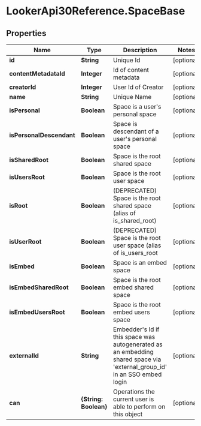 # LookerApi30Reference.SpaceBase

## Properties
Name | Type | Description | Notes
------------ | ------------- | ------------- | -------------
**id** | **String** | Unique Id | [optional] 
**contentMetadataId** | **Integer** | Id of content metadata | [optional] 
**creatorId** | **Integer** | User Id of Creator | [optional] 
**name** | **String** | Unique Name | [optional] 
**isPersonal** | **Boolean** | Space is a user&#39;s personal space | [optional] 
**isPersonalDescendant** | **Boolean** | Space is descendant of a user&#39;s personal space | [optional] 
**isSharedRoot** | **Boolean** | Space is the root shared space | [optional] 
**isUsersRoot** | **Boolean** | Space is the root user space | [optional] 
**isRoot** | **Boolean** | (DEPRECATED) Space is the root shared space (alias of is_shared_root) | [optional] 
**isUserRoot** | **Boolean** | (DEPRECATED) Space is the root user space (alias of is_users_root | [optional] 
**isEmbed** | **Boolean** | Space is an embed space | [optional] 
**isEmbedSharedRoot** | **Boolean** | Space is the root embed shared space | [optional] 
**isEmbedUsersRoot** | **Boolean** | Space is the root embed users space | [optional] 
**externalId** | **String** | Embedder&#39;s Id if this space was autogenerated as an embedding shared space via &#39;external_group_id&#39; in an SSO embed login | [optional] 
**can** | **{String: Boolean}** | Operations the current user is able to perform on this object | [optional] 


